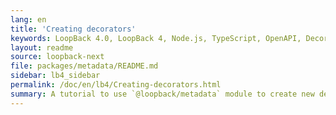 ```yaml
---
lang: en
title: 'Creating decorators'
keywords: LoopBack 4.0, LoopBack 4, Node.js, TypeScript, OpenAPI, Decorators
layout: readme
source: loopback-next
file: packages/metadata/README.md
sidebar: lb4_sidebar
permalink: /doc/en/lb4/Creating-decorators.html
summary: A tutorial to use `@loopback/metadata` module to create new decorators
---
```

